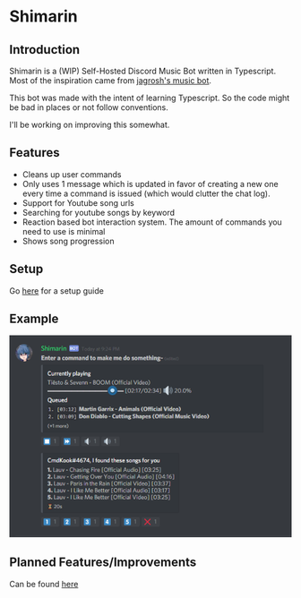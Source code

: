 # Shimarin

## Introduction

Shimarin is a (WIP) Self-Hosted Discord Music Bot written in Typescript.  
Most of the inspiration came from [jagrosh's music bot](https://github.com/jagrosh/MusicBot).  

This bot was made with the intent of learning Typescript. So the code might be bad in places or not follow conventions.  

I'll be working on improving this somewhat.

## Features

- Cleans up user commands
- Only uses 1 message which is updated in favor of creating a new one every time a command is issued (which would clutter the chat log).
- Support for Youtube song urls
- Searching for youtube songs by keyword
- Reaction based bot interaction system. The amount of commands you need to use is minimal
- Shows song progression

## Setup

Go [here](./md/setup-guide.md) for a setup guide

## Example

![](./md/img/example.PNG)


## Planned Features/Improvements

Can be found [here](./md/planned.md) 
